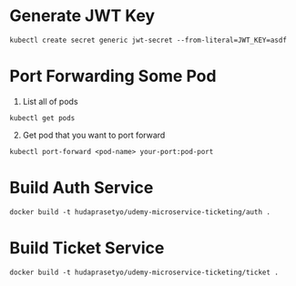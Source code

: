 # Generate JWT Key

```shell
kubectl create secret generic jwt-secret --from-literal=JWT_KEY=asdf
```

# Port Forwarding Some Pod

1.  List all of pods

```shell
kubectl get pods
```

2. Get pod that you want to port forward

```shell
kubectl port-forward <pod-name> your-port:pod-port
```

# Build Auth Service

```shell
docker build -t hudaprasetyo/udemy-microservice-ticketing/auth .
```

# Build Ticket Service

```shell
docker build -t hudaprasetyo/udemy-microservice-ticketing/ticket .
```
